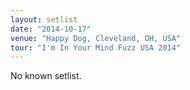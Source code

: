 ```yaml
---
layout: setlist
date: "2014-10-17"
venue: "Happy Dog, Cleveland, OH, USA"
tour: "I'm In Your Mind Fuzz USA 2014"
---
```


No known setlist.
